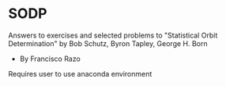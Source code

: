 # SODP
Answers to exercises and selected problems to "Statistical Orbit Determination" by Bob Schutz, Byron Tapley, George H. Born
 - By Francisco Razo

 Requires user to use anaconda environment